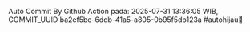 Auto Commit By Github Action pada: 2025-07-31 13:36:05 WIB, COMMIT_UUID ba2ef5be-6ddb-41a5-a805-0b95f5db123a #autohijau🗿
